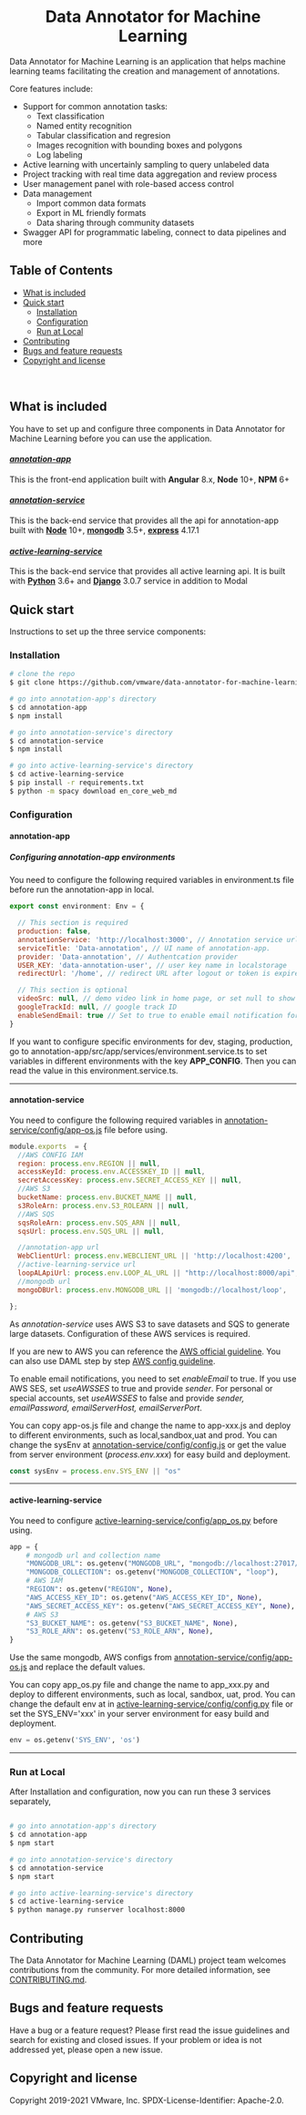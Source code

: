 <div align='center'> <h1>Data Annotator for Machine Learning</h1> </div>

Data Annotator for Machine Learning is an application that helps machine learning teams facilitating the creation and management of annotations.

Core features include:
- Support for common annotation tasks:
  - Text classification
  - Named entity recognition
  - Tabular classification and regresion
  - Images recognition with bounding boxes and polygons
  - Log labeling 
- Active learning with uncertainly sampling to query unlabeled data
- Project tracking with real time data aggregation and review process
- User management panel with role-based access control
- Data management
  - Import common data formats
  - Export in ML friendly formats
  - Data sharing through community datasets
- Swagger API for programmatic labeling, connect to data pipelines and more

## Table of Contents

- [What is included](#what-is-included)
- [Quick start](#quick-start)
  - [Installation](#installation)
  - [Configuration](#configuration)
  - [Run at Local](#run-at-local)
- [Contributing](#contributing)
- [Bugs and feature requests](#bugs-and-feature-requests)
- [Copyright and license](#copyright-and-license)
<br>

## What is included

You have to set up and configure three components in  Data Annotator for Machine Learning before you can use the application.

#### [___annotation-app___](./annotation-app)
This is the front-end application built with **Angular** 8.x, **Node** 10+, **NPM** 6+

#### [___annotation-service___](./annotation-service)
This is the back-end service that provides all the api for annotation-app built with [__Node__](https://nodejs.org/en/) 10+, [__mongodb__](https://www.mongodb.com/download-center/community) 3.5+, [__express__](https://www.npmjs.com/package/express) 4.17.1

#### [___active-learning-service___](./active-learning-service)
This is the back-end service that provides all active learning api.  It is built with [__Python__](https://www.python.org/) 3.6+ and [__Django__](https://www.djangoproject.com/) 3.0.7 service in addition to Modal

## Quick start

Instructions to set up the three service components:

### Installation

```bash
# clone the repo
$ git clone https://github.com/vmware/data-annotator-for-machine-learning.git

# go into annotation-app's directory
$ cd annotation-app
$ npm install

# go into annotation-service's directory
$ cd annotation-service
$ npm install

# go into active-learning-service's directory
$ cd active-learning-service
$ pip install -r requirements.txt
$ python -m spacy download en_core_web_md
```

### Configuration

#### annotation-app

##### Configuring annotation-app environments

You need to configure the following required variables in environment.ts file before run the annotation-app in local.
	   

```javascript
export const environment: Env = {

  // This section is required
  production: false,
  annotationService: 'http://localhost:3000', // Annotation service url
  serviceTitle: 'Data-annotation', // UI name of annotation-app.
  provider: 'Data-annotation', // Authentcation provider
  USER_KEY: 'data-annotation-user', // user key name in localstorage
  redirectUrl: '/home', // redirect URL after logout or token is expired

  // This section is optional
  videoSrc: null, // demo video link in home page, or set null to show nothing
  googleTrackId: null, // google track ID
  enableSendEmail: true // Set to true to enable email notification for project creation or annotator assignment
}
```

	
If you want to configure specific environments for dev, staging, production, go to annotation-app/src/app/services/environment.service.ts to set variables in different environments with the key **APP_CONFIG**. Then you can read the value in this environment.service.ts.

------------
#### annotation-service

You need to configure the following required variables in [annotation-service/config/app-os.js](./annotation-service/config/app-os.js) file before using. 

```javascript
module.exports  = {
  //AWS CONFIG IAM
  region: process.env.REGION || null,
  accessKeyId: process.env.ACCESSKEY_ID || null,
  secretAccessKey: process.env.SECRET_ACCESS_KEY || null,
  //AWS S3
  bucketName: process.env.BUCKET_NAME || null,
  s3RoleArn: process.env.S3_ROLEARN || null,
  //AWS SQS
  sqsRoleArn: process.env.SQS_ARN || null,
  sqsUrl: process.env.SQS_URL || null,

  //annotation-app url
  WebClientUrl: process.env.WEBCLIENT_URL || 'http://localhost:4200',
  //active-learning-service url
  loopALApiUrl: process.env.LOOP_AL_URL || "http://localhost:8000/api",
  //mongodb url
  mongoDBUrl: process.env.MONGODB_URL || 'mongodb://localhost/loop',

};
```

As _annotation-service_ uses AWS S3 to save datasets and SQS to generate large datasets. Configuration of these AWS services is required.

If you are new to AWS you can reference the [AWS official guideline](https://docs.aws.amazon.com/en_us/). You can also use DAML step by step [AWS config guideline](https://github.com/vmware/data-annotator-for-machine-learning/wiki/AWS-Config).

To enable email notifications, you need to set _enableEmail_ to true. If you use AWS SES, set _useAWSSES_ to true and provide _sender_. For personal or special accounts, set _useAWSSES_ to false and provide _sender, emailPassword, emailServerHost, emailServerPort_.

You can copy app-os.js file and change the name to app-xxx.js and deploy to different environments, such as local,sandbox,uat and prod.  You can change the sysEnv at [annotation-service/config/config.js](./annotation-service/config/config.js) or get the value from server environment (_process.env.xxx_) for easy build and deployment.

```javascript
const sysEnv = process.env.SYS_ENV || "os"
```

------------
#### active-learning-service

You need to configure [active-learning-service/config/app_os.py](./active-learning-service/config/app_os.py) before using.
```python
app = {
    # mongodb url and collection name
    "MONGODB_URL": os.getenv("MONGODB_URL", "mongodb://localhost:27017/loop"),
    "MONGODB_COLLECTION": os.getenv("MONGODB_COLLECTION", "loop"),
    # AWS IAM
    "REGION": os.getenv("REGION", None),
    "AWS_ACCESS_KEY_ID": os.getenv("AWS_ACCESS_KEY_ID", None),
    "AWS_SECRET_ACCESS_KEY": os.getenv("AWS_SECRET_ACCESS_KEY", None),
    # AWS S3
    "S3_BUCKET_NAME": os.getenv("S3_BUCKET_NAME", None),
    "S3_ROLE_ARN": os.getenv("S3_ROLE_ARN", None),
}
```
Use the same mongodb, AWS configs from [annotation-service/config/app-os.js](./annotation-service/config/app-os.js) and replace the default values.


You can copy app_os.py file and change the name to app_xxx.py and deploy to different environments, such as local, sandbox, uat, prod. You can change the default env at  in [active-learning-service/config/config.py](./active-learning-service/config/config.py) file or set the SYS_ENV='xxx' in your server environment for easy build and deployment.

```python
env = os.getenv('SYS_ENV', 'os')
```

------------
### Run at Local
After Installation and configuration, now you can run these 3 services separately,
```bash

# go into annotation-app's directory
$ cd annotation-app
$ npm start

# go into annotation-service's directory
$ cd annotation-service
$ npm start

# go into active-learning-service's directory
$ cd active-learning-service
$ python manage.py runserver localhost:8000
```

## Contributing

The Data Annotator for Machine Learning (DAML) project team welcomes contributions from the community. For more detailed information, see [CONTRIBUTING.md](CONTRIBUTING.md).

## Bugs and feature requests

Have a bug or a feature request? Please first read the issue guidelines and search for existing and closed issues. If your problem or idea is not addressed yet, please open a new issue.
<br>

## Copyright and license

Copyright 2019-2021 VMware, Inc.
SPDX-License-Identifier: Apache-2.0.

